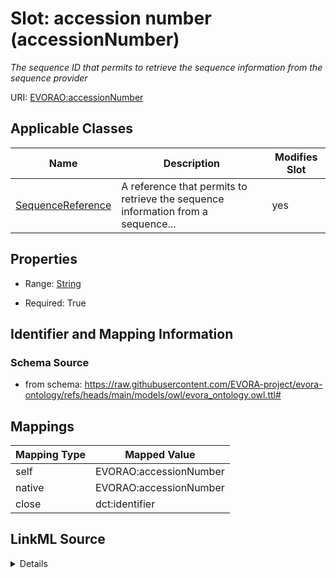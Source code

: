

# Slot: accession number (accessionNumber)


_The sequence ID that permits to retrieve the sequence information from the sequence provider_





URI: [EVORAO:accessionNumber](https://raw.githubusercontent.com/EVORA-project/evora-ontology/refs/heads/main/models/owl/evora_ontology.owl.ttl#accessionNumber)



<!-- no inheritance hierarchy -->





## Applicable Classes

| Name | Description | Modifies Slot |
| --- | --- | --- |
| [SequenceReference](SequenceReference.md) | A reference that permits to retrieve the sequence information from a sequence... |  yes  |







## Properties

* Range: [String](String.md)

* Required: True





## Identifier and Mapping Information







### Schema Source


* from schema: https://raw.githubusercontent.com/EVORA-project/evora-ontology/refs/heads/main/models/owl/evora_ontology.owl.ttl#




## Mappings

| Mapping Type | Mapped Value |
| ---  | ---  |
| self | EVORAO:accessionNumber |
| native | EVORAO:accessionNumber |
| close | dct:identifier |




## LinkML Source

<details>
```yaml
name: accessionNumber
description: The sequence ID that permits to retrieve the sequence information from
  the sequence provider
title: accession number
from_schema: https://raw.githubusercontent.com/EVORA-project/evora-ontology/refs/heads/main/models/owl/evora_ontology.owl.ttl#
close_mappings:
- dct:identifier
rank: 1000
alias: accessionNumber
domain_of:
- SequenceReference
range: string
required: true
multivalued: false

```
</details>